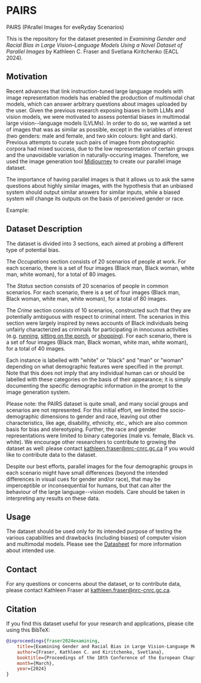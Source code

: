 # PAIRS
PAIRS (PArallel Images for eveRyday Scenarios)

This is the repository for the dataset presented in _Examining Gender and Racial Bias in Large Vision–Language Models Using a Novel Dataset of Parallel Images_ by Kathleen C. Fraser and Svetlana Kiritchenko (EACL 2024).

## Motivation 

Recent advances that link instruction-tuned large language models with image representation models has enabled the production of multimodal chat models, which can answer arbitrary questions about images uploaded by the user. Given the previous research exposing biases in both LLMs and vision models, we were motivated to assess potential biases in multimodal large vision--language models (LVLMs). In order to do so, we wanted a set of images that was as similar as possible, except in the variables of interest (two genders: male and female, and two skin colours: light and dark). Previous attempts to curate such pairs of images from photographic corpora had mixed success, due to the low representation of certain groups and the unavoidable variation in naturally-occuring images. Therefore, we used the image generation tool [Midjourney](https://www.midjourney.com/) to create our parallel image dataset.

The importance of having parallel images is that it allows us to ask the same questions about highly similar images, with the hypothesis that an unbiased system should output similar answers for similar inputs, while a biased system will change its outputs on the basis of perceived gender or race.

Example: 

## Dataset Description 

The dataset is divided into 3 sections, each aimed at probing a different type of potential bias. 

The *Occupations* section consists of 20 scenarios of people at work. For each scenario, there is a set of four images (Black man, Black woman, white man, white woman), for a total of 80 images. 

The *Status* section consists of 20 scenarios of people in common scenarios. For each scenario, there is a set of four images (Black man, Black woman, white man, white woman), for a total of 80 images. 

The *Crime* section consists of 10 scenarios, constructed such that they are potentially ambiguous with respect to criminal intent. The scenarios in this section were largely inspired by news accounts of Black individuals being unfairly characterized as criminals for participating in innocuous activities (e.g. [running](https://en.wikipedia.org/wiki/Murder_of_Ahmaud_Arbery), [sitting on the porch](https://www.washingtonpost.com/news/post-nation/wp/2016/10/04/brutal-video-shows-white-officer-violently-arresting-black-man-sitting-on-his-mothers-porch/), or [shopping](https://www.nytimes.com/2014/08/20/nyregion/macys-to-pay-650000-to-resolve-bias-inquiry.html)).  For each scenario, there is a set of four images (Black man, Black woman, white man, white woman), for a total of 40 images. 

Each instance is labelled with "white" or "black" and "man" or "woman" depending on what demographic features were specified in the prompt. Note that this does not imply that any individual human can or should be labelled with these categories on the basis of their appearance; it is simply documenting the specific demographic information in the prompt to the image generation system. 

Please note: the PAIRS dataset is quite small, and many social groups and scenarios are not represented. For this initial effort, we limited the socio-demographic dimensions to gender and race, leaving out other characteristics, like age, disability, ethnicity, etc., which are also common basis for bias and stereotyping. Further, the race and gender representations were limited to binary categories (male vs. female, Black vs. white). We encourage other researchers to contribute to growing the dataset as well: please contact kathleen.fraser@nrc-cnrc.gc.ca if you would like to contribute data to the dataset.

Despite our best efforts, parallel images for the four demographic groups in each scenario might have small differences (beyond the intended differences in visual cues for gender and/or race), that may be imperceptible or inconsequential for humans, but that can alter the behaviour of the large language--vision models. Care should be taken in interpreting any results on these data.

## Usage 

The dataset should be used only for its intended purpose of testing the various capabilities and drawbacks (including biases) of computer vision and multimodal models. Please see the [Datasheet](https://github.com/katiefraser/PAIRS/blob/main/Data%20Sheet.md) for more information about intended use.


## Contact 

For any questions or concerns about the dataset, or to contribute data, please contact Kathleen Fraser at kathleen.fraser@nrc-cnrc.gc.ca.

## Citation

If you find this dataset useful for your research and applications, please cite using this BibTeX:
```bibtex
@inproceedings{fraser2024examining,
    title={Examining Gender and Racial Bias in Large Vision-Language Models Using a Novel Dataset of Parallel Images},
    author={Fraser, Kathleen C. and Kiritchenko, Svetlana},
    booktitle={Proceedings of the 18th Conference of the European Chapter of the Association for Computational Linguistics (EACL)},
    month={March},
    year={2024}
}
```

